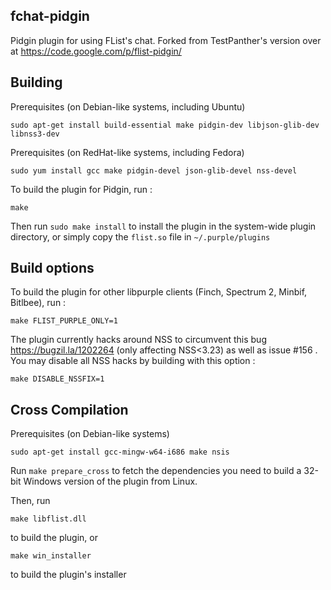 fchat-pidgin
------------

Pidgin plugin for using FList's chat. Forked from TestPanther's version over at https://code.google.com/p/flist-pidgin/

Building
--------

Prerequisites (on Debian-like systems, including Ubuntu)

    sudo apt-get install build-essential make pidgin-dev libjson-glib-dev libnss3-dev

Prerequisites (on RedHat-like systems, including Fedora)

    sudo yum install gcc make pidgin-devel json-glib-devel nss-devel

To build the plugin for Pidgin, run :

    make

Then run `sudo make install` to install the plugin in the system-wide plugin directory, or simply copy the `flist.so` file in `~/.purple/plugins`

Build options
-------------
To build the plugin for other libpurple clients (Finch, Spectrum 2, Minbif, Bitlbee), run :

    make FLIST_PURPLE_ONLY=1

The plugin currently hacks around NSS to circumvent this bug https://bugzil.la/1202264 (only affecting NSS<3.23) as well as issue #156 . You may disable all NSS hacks by building with this option :

    make DISABLE_NSSFIX=1


Cross Compilation
-----------------

Prerequisites (on Debian-like systems)

    sudo apt-get install gcc-mingw-w64-i686 make nsis

Run `make prepare_cross` to fetch the dependencies you need to build a 32-bit Windows version of the plugin from Linux.

Then, run

    make libflist.dll

to build the plugin, or

    make win_installer

to build the plugin's installer
